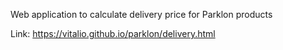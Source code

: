 Web application to calculate delivery price for Parklon products

Link: https://vitalio.github.io/parklon/delivery.html
